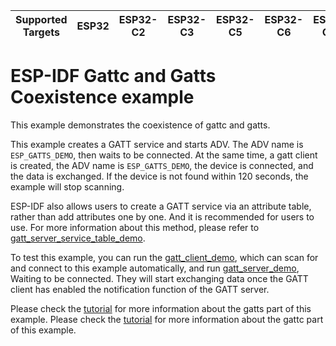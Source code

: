 | Supported Targets | ESP32 | ESP32-C2 | ESP32-C3 | ESP32-C5 | ESP32-C6 | ESP32-C61 | ESP32-H2 | ESP32-S3 |
| ----------------- | ----- | -------- | -------- | -------- | -------- | --------- | -------- | -------- |

ESP-IDF Gattc and Gatts Coexistence example
==============================================

This example demonstrates the coexistence of gattc and gatts.

This example creates a GATT service and starts ADV. The ADV name is `ESP_GATTS_DEMO`, then waits to be connected. At the same time, a gatt client is created, the ADV name is `ESP_GATTS_DEMO`, the device is connected, and the data is exchanged. If the device is not found within 120 seconds, the example will stop scanning.

ESP-IDF also allows users to create a GATT service via an attribute table, rather than add attributes one by one. And it is recommended for users to use. For more information about this method, please refer to [gatt_server_service_table_demo](../../ble/gatt_server_service_table).

To test this example, you can run the [gatt_client_demo](../../ble/gatt_client), which can scan for and connect to this example automatically, and run [gatt_server_demo](../../ble/gatt_server), Waiting to be connected. They will start exchanging data once the GATT client has enabled the notification function of the GATT server.

Please check the [tutorial](../../ble/gatt_server/tutorial/Gatt_Server_Example_Walkthrough.md) for more information about the gatts part of this example.
Please check the [tutorial](../../ble/gatt_client/tutorial/Gatt_Client_Example_Walkthrough.md) for more information about the gattc part of this example.

